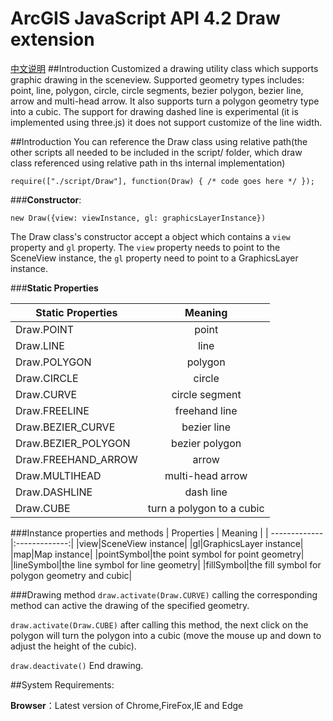 # ArcGIS JavaScript API 4.2 Draw extension
[中文说明](https://github.com/crazyxhz/3d-draw/blob/master/README_CN.md)
##Introduction
Customized a drawing utility class which supports graphic drawing in the sceneview. Supported geometry types includes: point, line, polygon, circle, circle segments, bezier polygon, bezier line, arrow and multi-head arrow. It also supports turn a polygon geometry type into a cubic. The support for drawing dashed line is experimental (it is implemented using three.js) it does not support customize of the line width.


 
##Introduction
You can reference the Draw class using relative path(the other scripts all needed to be included in the script/ folder, which draw class referenced using relative path in ths internal implementation)

```
require(["./script/Draw"], function(Draw) { /* code goes here */ });	
```

###**Constructor**:
```
new Draw({view: viewInstance, gl: graphicsLayerInstance})
```
The Draw class's constructor accept a object which contains a `view` property and `gl` property. The `view` property needs to point to the SceneView instance, the `gl` property need to point to a GraphicsLayer instance.

###**Static Properties**

| Static Properties        | Meaning           | 
| ------------- |:-------------:| 
| Draw.POINT     | point | 
| Draw.LINE     | line| 
| Draw.POLYGON | polygon|  
|            Draw.CIRCLE| circle|
|            Draw.CURVE|circle segment|
|Draw.FREELINE|freehand line|
|Draw.BEZIER_CURVE|bezier line|
|Draw.BEZIER_POLYGON|bezier polygon|
|Draw.FREEHAND_ARROW|arrow|
|Draw.MULTIHEAD|multi-head arrow|
|Draw.DASHLINE|dash line|
|Draw.CUBE|turn a polygon to a cubic|
###Instance properties and methods
| Properties        | Meaning           | 
| ------------- |:-------------:| 
|view|SceneView instance|
|gl|GraphicsLayer instance|
|map|Map instance|
|pointSymbol|the point symbol for point geometry|
|lineSymbol|the line symbol for line geometry|
|fillSymbol|the fill symbol for polygon geometry and cubic|

###Drawing method
`draw.activate(Draw.CURVE)` calling the corresponding method can active the drawing of the specified geometry.

`draw.activate(Draw.CUBE)` after calling this method, the next click on the polygon will turn the polygon into a cubic (move the mouse up and down to adjust the height of the cubic).

`draw.deactivate()` End drawing.

##System Requirements:

**Browser**：Latest version of Chrome,FireFox,IE and Edge






